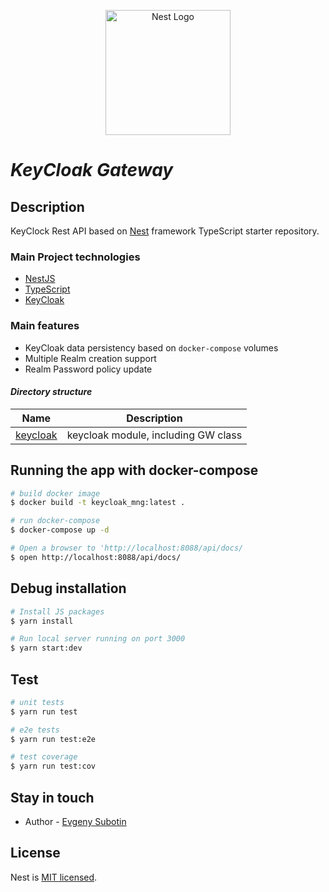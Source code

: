 <p align="center">
  <a href="https://www.keycloak.org" target="blank"><img src="https://www.keycloak.org/resources/images/keycloak_logo_200px.svg" width="200" alt="Nest Logo" /></a>
</p>

# _KeyCloak Gateway_

## Description

KeyClock Rest API based on [Nest](https://github.com/nestjs/nest) framework TypeScript starter repository.

### Main Project technologies

- [NestJS](https://docs.nestjs.com/)
- [TypeScript](https://www.typescriptlang.org/)
- [KeyCloak](https://www.keycloak.org)

### Main features

- KeyCloak data persistency based on `docker-compose` volumes
- Multiple Realm creation support
- Realm Password policy update

#### _Directory structure_

| Name                     | Description                         |
| ------------------------ | ----------------------------------- |
| [keycloak](src/keycloak) | keycloak module, including GW class |

## Running the app with docker-compose

```bash
# build docker image
$ docker build -t keycloak_mng:latest .

# run docker-compose
$ docker-compose up -d

# Open a browser to 'http://localhost:8088/api/docs/
$ open http://localhost:8088/api/docs/
```

## Debug installation

```bash
# Install JS packages
$ yarn install

# Run local server running on port 3000
$ yarn start:dev
```

## Test

```bash
# unit tests
$ yarn run test

# e2e tests
$ yarn run test:e2e

# test coverage
$ yarn run test:cov
```

## Stay in touch

- Author - [Evgeny Subotin](https://www.linkedin.com/in/subotinevgeny/)

## License

Nest is [MIT licensed](LICENSE).
